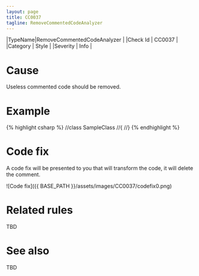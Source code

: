 ```yaml
---
layout: page
title: CC0037
tagline: RemoveCommentedCodeAnalyzer
---
```


|TypeName|RemoveCommentedCodeAnalyzer |
|Check Id | CC0037 |
|Category | Style |
|Severity | Info |

# Cause

Useless commented code should be removed.

# Example

{% highlight csharp %}
//class SampleClass
//{
//}
{% endhighlight %}

# Code fix

A code fix will be presented to you that will transform the code, it will delete the comment.

![Code fix]({{ BASE_PATH }}/assets/images/CC0037/codefix0.png)

# Related rules

TBD

# See also

TBD
